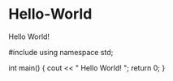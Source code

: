 # Hello-World

Hello World!

#include <iostream>
  using namespace std;
  
  int main()
  {
  cout << " Hello World! ";
  return 0;
  }
